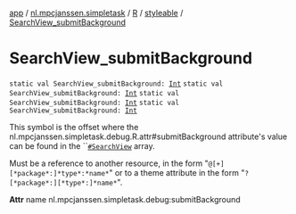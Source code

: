[app](../../../index.md) / [nl.mpcjanssen.simpletask](../../index.md) / [R](../index.md) / [styleable](index.md) / [SearchView_submitBackground](.)

# SearchView_submitBackground

`static val SearchView_submitBackground: `[`Int`](https://kotlinlang.org/api/latest/jvm/stdlib/kotlin/-int/index.html)
`static val SearchView_submitBackground: `[`Int`](https://kotlinlang.org/api/latest/jvm/stdlib/kotlin/-int/index.html)
`static val SearchView_submitBackground: `[`Int`](https://kotlinlang.org/api/latest/jvm/stdlib/kotlin/-int/index.html)
`static val SearchView_submitBackground: `[`Int`](https://kotlinlang.org/api/latest/jvm/stdlib/kotlin/-int/index.html)

This symbol is the offset where the nl.mpcjanssen.simpletask.debug.R.attr#submitBackground attribute's value can be found in the ``[`#SearchView`](-search-view.md) array.

Must be a reference to another resource, in the form "`@[+][*package*:]*type*:*name*`" or to a theme attribute in the form "`?[*package*:][*type*:]*name*`".

**Attr**
name nl.mpcjanssen.simpletask.debug:submitBackground

